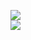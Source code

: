 [![](https://img.shields.io/badge/Made%20With-Github%20Spray-lightgrey.svg?style=for-the-badge&logo=github)](https://github.com/Annihil/github-spray#27418)  
[![](https://i.imgur.com/2DrTn0Z.gif)](https://github.com/Annihil/github-spray)